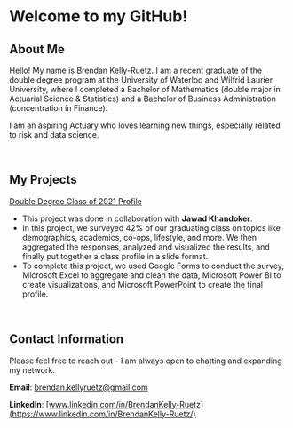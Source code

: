 # Welcome to my GitHub!

## About Me

Hello! My name is Brendan Kelly-Ruetz. I am a recent graduate of the double degree program at the University of Waterloo and Wilfrid Laurier University, where I completed a Bachelor of Mathematics (double major in Actuarial Science & Statistics) and a Bachelor of Business Administration (concentration in Finance).

I am an aspiring Actuary who loves learning new things, especially related to risk and data science.

&nbsp;

## My Projects

[Double Degree Class of 2021 Profile](https://brendankr.github.io/dd-2021-class-profile.pdf)

- This project was done in collaboration with **Jawad Khandoker**.
- In this project, we surveyed 42% of our graduating class on topics like demographics, academics, co-ops, lifestyle, and more. We then aggregated the responses, analyzed and visualized the results, and finally put together a class profile in a slide format.
- To complete this project, we used Google Forms to conduct the survey, Microsoft Excel to aggregate and clean the data, Microsoft Power BI to create visualizations, and Microsoft PowerPoint to create the final profile.

&nbsp;

## Contact Information

Please feel free to reach out - I am always open to chatting and expanding my network.

**Email**: [brendan.kellyruetz@gmail.com](mailto:brendan.kellyruetz@gmail.com)

**LinkedIn**: [www.linkedin.com/in/BrendanKelly-Ruetz](https://www.linkedin.com/in/BrendanKelly-Ruetz/)
